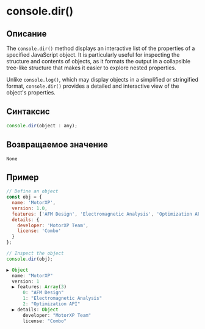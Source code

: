 # console.dir()

## Описание
The `console.dir()` method displays an interactive list of the properties of a specified JavaScript object. It is particularly useful for inspecting the structure and contents of objects, as it formats the output in a collapsible tree-like structure that makes it easier to explore nested properties.

Unlike `console.log()`, which may display objects in a simplified or stringified format, `console.dir()` provides a detailed and interactive view of the object's properties.

## Синтаксис
``` javascript
console.dir(object : any);
``` 

## Возвращаемое значение
`None`

## Пример
``` javascript linenums="1"
// Define an object
const obj = {
  name: 'MotorXP',
  version: 1.0,
  features: ['AFM Design', 'Electromagnetic Analysis', 'Optimization API'],
  details: {
    developer: 'MotorXP Team',
    license: 'Combo'
  }
};

// Inspect the object
console.dir(obj);
``` 
``` javascript title="Output"
▶ Object
  name: "MotorXP"
  version: 1
  ▶ features: Array(3)
      0: "AFM Design"
      1: "Electromagnetic Analysis"
      2: "Optimization API"
  ▶ details: Object
      developer: "MotorXP Team"
      license: "Combo"
``` 